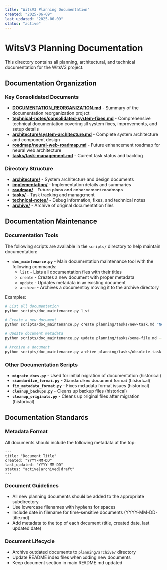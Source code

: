 ```yaml
---
title: "WitsV3 Planning Documentation"
created: "2025-06-09"
last_updated: "2025-06-09"
status: "active"
---
```


# WitsV3 Planning Documentation

This directory contains all planning, architectural, and technical documentation for the WitsV3 project.

## Documentation Organization

### Key Consolidated Documents

- **[DOCUMENTATION_REORGANIZATION.md](DOCUMENTATION_REORGANIZATION.md)** - Summary of the documentation reorganization project
- **[technical-notes/consolidated-system-fixes.md](technical-notes/consolidated-system-fixes.md)** - Comprehensive technical documentation covering all system fixes, improvements, and setup details
- **[architecture/system-architecture.md](architecture/system-architecture.md)** - Complete system architecture and component design
- **[roadmap/neural-web-roadmap.md](roadmap/neural-web-roadmap.md)** - Future enhancement roadmap for neural web architecture
- **[tasks/task-management.md](tasks/task-management.md)** - Current task status and backlog

### Directory Structure

- **[architecture/](architecture/)** - System architecture and design documents
- **[implementation/](implementation/)** - Implementation details and summaries
- **[roadmap/](roadmap/)** - Future plans and enhancement roadmaps
- **[tasks/](tasks/)** - Task tracking and management
- **[technical-notes/](technical-notes/)** - Debug information, fixes, and technical notes
- **[archive/](archive/)** - Archive of original documentation files

## Documentation Maintenance

### Documentation Tools

The following scripts are available in the `scripts/` directory to help maintain documentation:

- **`doc_maintenance.py`** - Main documentation maintenance tool with the following commands:
  - `list` - Lists all documentation files with their titles
  - `create` - Creates a new document with proper metadata
  - `update` - Updates metadata in an existing document
  - `archive` - Archives a document by moving it to the archive directory

Examples:

```bash
# List all documentation
python scripts/doc_maintenance.py list

# Create a new document
python scripts/doc_maintenance.py create planning/tasks/new-task.md "New Task Title"

# Update document metadata
python scripts/doc_maintenance.py update planning/tasks/some-file.md --status "draft"

# Archive a document
python scripts/doc_maintenance.py archive planning/tasks/obsolete-task.md
```

### Other Documentation Scripts

- **`migrate_docs.py`** - Used for initial migration of documentation (historical)
- **`standardize_format.py`** - Standardizes document format (historical)
- **`fix_metadata_format.py`** - Fixes metadata format issues (historical)
- **`cleanup_backups.py`** - Cleans up backup files (historical)
- **`cleanup_originals.py`** - Cleans up original files after migration (historical)

## Documentation Standards

### Metadata Format

All documents should include the following metadata at the top:

```
---
title: "Document Title"
created: "YYYY-MM-DD"
last_updated: "YYYY-MM-DD"
status: "active|archived|draft"
---
```

### Document Guidelines

- All new planning documents should be added to the appropriate subdirectory
- Use lowercase filenames with hyphens for spaces
- Include date in filename for time-sensitive documents (YYYY-MM-DD-title.md)
- Add metadata to the top of each document (title, created date, last updated date)

### Document Lifecycle

- Archive outdated documents to `planning/archive/` directory
- Update README index files when adding new documents
- Keep document section in main README.md updated
